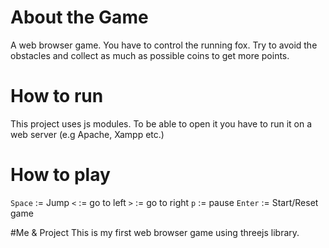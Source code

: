 # About the Game
A web browser game. You have to control the running fox. Try to avoid the obstacles and collect as much as possible coins to get more points.

# How to run
This project uses js modules. To be able to open it you have to run it on a web server (e.g Apache, Xampp etc.)

# How to play
`Space` := Jump
`<` := go to left
`>` := go to right
`p` := pause
`Enter` := Start/Reset game

#Me & Project
This is my first web browser game using threejs library.
